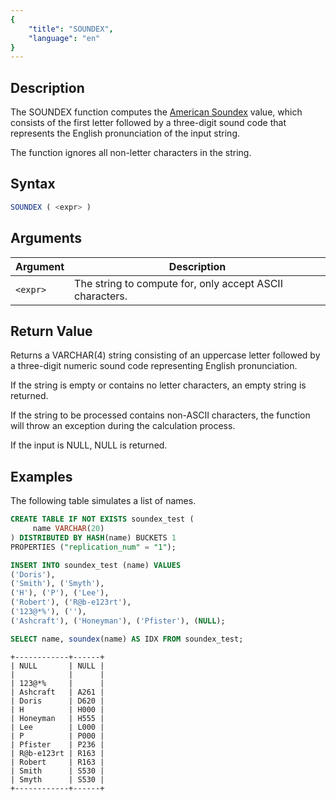 ```yaml
---
{
    "title": "SOUNDEX",
    "language": "en"
}
---
```


## Description

The SOUNDEX function computes the [American Soundex](https://en.wikipedia.org/wiki/Soundex) value, which consists of the first letter followed by a three-digit sound code that represents the English pronunciation of the input string.

The function ignores all non-letter characters in the string.

## Syntax

```sql
SOUNDEX ( <expr> )
```

## Arguments

| Argument | Description                |
|----------|----------------------------|
| `<expr>` | The string to compute for, only accept ASCII characters. |

## Return Value

Returns a VARCHAR(4) string consisting of an uppercase letter followed by a three-digit numeric sound code representing English pronunciation.

If the string is empty or contains no letter characters, an empty string is returned.

If the string to be processed contains non-ASCII characters, the function will throw an exception during the calculation process.

If the input is NULL, NULL is returned.

## Examples

The following table simulates a list of names.
```sql
CREATE TABLE IF NOT EXISTS soundex_test (
     name VARCHAR(20)
) DISTRIBUTED BY HASH(name) BUCKETS 1
PROPERTIES ("replication_num" = "1"); 

INSERT INTO soundex_test (name) VALUES
('Doris'),
('Smith'), ('Smyth'),
('H'), ('P'), ('Lee'), 
('Robert'), ('R@b-e123rt'),
('123@*%'), (''),
('Ashcraft'), ('Honeyman'), ('Pfister'), (NULL);
```

```sql
SELECT name, soundex(name) AS IDX FROM soundex_test;
```
```text
+------------+------+
| NULL       | NULL |
|            |      |
| 123@*%     |      |
| Ashcraft   | A261 |
| Doris      | D620 |
| H          | H000 |
| Honeyman   | H555 |
| Lee        | L000 |
| P          | P000 |
| Pfister    | P236 |
| R@b-e123rt | R163 |
| Robert     | R163 |
| Smith      | S530 |
| Smyth      | S530 |
+------------+------+
```